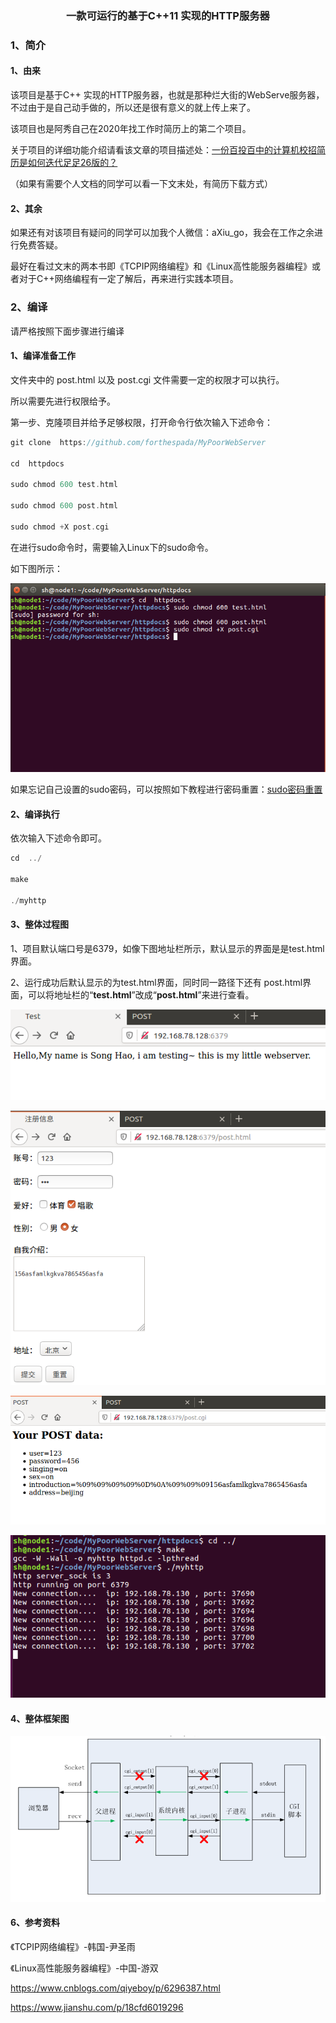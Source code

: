 <h3 align="center">一款可运行的基于C++11 实现的HTTP服务器</h3>



### 1、简介

#### 1、由来

该项目是基于C++ 实现的HTTP服务器，也就是那种烂大街的WebServe服务器，不过由于是自己动手做的，所以还是很有意义的就上传上来了。

该项目也是阿秀自己在2020年找工作时简历上的第二个项目。

关于项目的详细功能介绍请看该文章的项目描述处：[一份百投百中的计算机校招简历是如何迭代足足26版的？](https://mp.weixin.qq.com/s?__biz=Mzg2MDU0ODM3MA==&mid=2247484253&idx=1&sn=df7ade24514881e60a40cde578d2b3da&chksm=ce25ff20f95276364a71e649141ca4c53c97f1fc1cc913a20c67586cdf620317f978e928e2b7&scene=126&sessionid=1608343657&key=83b7fdc2e28db9650cdc10bacd0a0f097ad16beb02d6dbc1e0e4005a484887cafb0e46484f047c1977e805b3430b2ad1975ace69a7c15bf87e649d62ca22923d629791ccb42607a6796faaed8c3361146e45b35b3b1fe45833cecff96a6ccabd23a5e2787b976cc47ba6ba838af73496f0887ccdab42410c9100edc577fd1443&ascene=1&uin=MTU0MTg3NjkyOA%3D%3D&devicetype=Windows+10+x64&version=62090538&lang=zh_CN&exportkey=AR%2FnqNBKRjClxG%2FcoguEL7Y%3D&pass_ticket=%2FfKkpK2i7c7MrCBoE0fGp%2FiMhDilgMJjoVfqMtz%2Bc7zLa%2BEIbDVllJxkTqtHUO03&wx_header=0)

（如果有需要个人文档的同学可以看一下文末处，有简历下载方式）

#### 2、其余

如果还有对该项目有疑问的同学可以加我个人微信：aXiu_go，我会在工作之余进行免费答疑。

最好在看过文末的两本书即《TCPIP网络编程》和《Linux高性能服务器编程》或者对于C++网络编程有一定了解后，再来进行实践本项目。

### 2、编译

请严格按照下面步骤进行编译

#### 1、编译准备工作

文件夹中的 post.html 以及 post.cgi 文件需要一定的权限才可以执行。

所以需要先进行权限给予。

第一步、克隆项目并给予足够权限，打开命令行依次输入下述命令：

~~~c
git clone  https://github.com/forthespada/MyPoorWebServer

cd  httpdocs

sudo chmod 600 test.html

sudo chmod 600 post.html

sudo chmod +X post.cgi
~~~

在进行sudo命令时，需要输入Linux下的sudo命令。

如下图所示：

![](./image/1.png)

如果忘记自己设置的sudo密码，可以按照如下教程进行密码重置：[sudo密码重置](https://blog.csdn.net/TravisPan/article/details/88682529?utm_medium=distribute.pc_aggpage_search_result.none-task-blog-2~aggregatepage~first_rank_v2~rank_aggregation-1-88682529.pc_agg_rank_aggregation&utm_term=linux%E5%BF%98%E8%AE%B0sudo%E5%AF%86%E7%A0%81&spm=1000.2123.3001.4430)

#### 2、编译执行

依次输入下述命令即可。

~~~c
cd  ../

make

./myhttp
~~~

#### 3、整体过程图



1、项目默认端口号是6379，如像下图地址栏所示，默认显示的界面是是test.html界面。

2、运行成功后默认显示的为test.html界面，同时同一路径下还有 post.html界面，可以将地址栏的“**test.html**”改成“**post.html**”来进行查看。



![](./image/2.png)

![](./image/3.png)

![](./image/4.png)

![](./image/5.png)

#### 4、整体框架图

![](./image/myhttp.png)

#### 6、参考资料

《TCPIP网络编程》-韩国-尹圣雨

《Linux高性能服务器编程》-中国-游双

https://www.cnblogs.com/qiyeboy/p/6296387.html

https://www.jianshu.com/p/18cfd6019296
